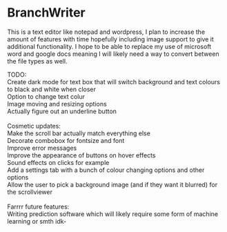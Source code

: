 # BranchWriter
This is a text editor like notepad and wordpress, I plan to increase the amount of features with time hopefully including image support to give it additional functionality. I hope to be able to replace my use of microsoft word and google docs meaning I will likely need a way to convert between the file types as well.

TODO:<br>
    Create dark mode for text box that will switch background and text colours to black and white when closer<br>
    Option to change text colur<br>
    Image moving and resizing options<br>
    Actually figure out an underline button<br>
    <br>
  Cosmetic updates:<br>
    Make the scroll bar actually match everything else<br>
    Decorate combobox for fontsize and font<br>
    Improve error messages<br>
    Improve the appearance of buttons on hover effects<br>
    Sound effects on clicks for example<br>
    Add a settings tab with a bunch of colour changing options and other options<br>
    Allow the user to pick a background image (and if they want it blurred) for the scrollviewer <br>
    <br>
  Farrrr future features:<br>
      Writing prediction software which will likely require some form of machine learning or smth idk-
